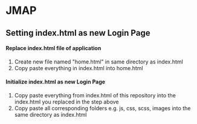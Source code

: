 # JMAP
## Setting index.html as new Login Page

#### Replace index.html file of application
1. Create new file named "home.html" in same directory as index.html
2. Copy paste everything in index.html into home.html

#### Initialize index.html as new Login Page
1. Copy paste everything from index.html of this repository into the index.html you replaced in the step above
2. Copy paste all corresponding folders e.g. js, css, scss, images into the same directory as index.html